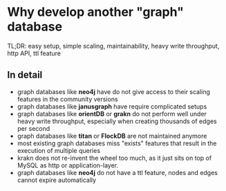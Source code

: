 # Why develop another "graph" database

TL;DR: easy setup, simple scaling, maintainability, heavy write throughput, http API, ttl feature

## In detail

* graph databases like **neo4j** have do not give access to their scaling features in the community versions
* graph databases like **janusgraph** have require complicated setups
* graph databases like **orientDB** or **grakn** do not perform well under heavy write throughput, especially
    when creating thousands of edges per second
* graph databases like **titan** or **FlockDB** are not maintained anymore
* most existing graph databases miss "exists" features that result in the execution of
    multiple queries
* krakn does not re-invent the wheel too much, as it just sits on top of MySQL as http or application-layer.
* graph databases like **neo4j** do not have a ttl feature, nodes and edges cannot expire automatically